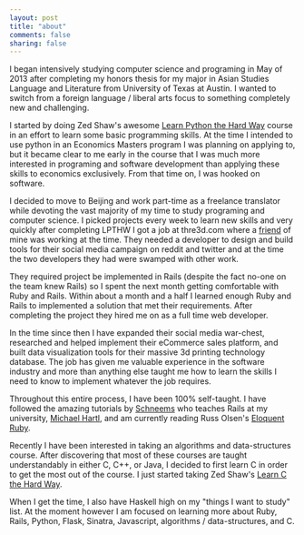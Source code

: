 ```yaml
---
layout: post
title: "about"
comments: false
sharing: false
---
```

I began intensively studying computer science and
programing in May of 2013 after completing my honors thesis for my major in
Asian Studies Language and Literature from University of Texas at Austin.
I wanted to switch from a foreign language / liberal
arts focus to something completely new and challenging.

I started by doing Zed Shaw's awesome
[Learn Python the Hard Way](learnpythonthehardway.org) course in an effort to learn some
basic programming skills. At the time I intended to use python in an Economics
Masters program I was planning on applying to, but it became clear to me
early in the course that I was much more interested in programing and software development
than applying these skills to economics exclusively. From that time on, I was
hooked on software.

I decided to move to Beijing and work part-time as a freelance translator while
devoting the vast majority of my time to study programing and computer science.
I picked projects every week to learn new skills and very quickly after
completing LPTHW I got a job at thre3d.com where a [friend](#) of mine was
working at the time.  They needed a developer to design and build tools for
their social media campaign on reddit and twitter and at the time the two developers
they had were swamped with other work.

They required project be implemented in Rails (despite the fact no-one on
the team knew Rails) so I spent the next month getting comfortable with Ruby and
Rails. Within about a month and a half I learned enough Ruby and Rails to
implemented a solution that met their requirements. After completing the project
they hired me on as a full time web developer.

In the time since then I have expanded their social media war-chest, researched and
helped implement their eCommerce sales platform, and built data visualization tools
for their massive 3d printing technology database. The job has given me valuable experience
in the software industry and more than anything else taught me how to learn the
skills I need to know to implement whatever the job requires.

Throughout this entire process, I have been 100% self-taught.  I have followed
the amazing tutorials by [Schneems](http://www.schneems.com/ut-rails/) who teaches
Rails at my university, [Michael Hartl](http://www.railstutorial.org/book), and
am currently reading Russ Olsen's [Eloquent Ruby](http://books.google.com.sg/books?id=-s2xL0pVsLUC&source=gbs_slider_cls_metadata_7_mylibrary&redir_esc=y).

Recently I have been interested in taking an algorithms and data-structures
course. After discovering that most of these courses are taught understandably
in either C, C++, or Java, I decided to first learn C in order to get the most
out of the course.  I just started taking Zed Shaw's [Learn C the Hard Way](http://c.learncodethehardway.org/book/).

When I get the time, I also have Haskell high on my "things I want to study" list.
At the moment however I am focused on learning more about Ruby, Rails, Python,
Flask, Sinatra, Javascript, algorithms / data-structures, and C.
